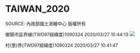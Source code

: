 # TAIWAN_2020

SOURCE:
內政部國土測繪中心 版權所有

鄉鎮市區界線(TWD97經緯度)1090324	2020/03/27 10:44:13
![](link-to-image)

村(里)界(TWD97經緯度)1090324	2020/03/27 10:41:47
